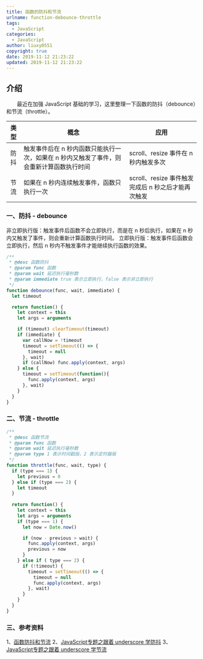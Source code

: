 ```yaml
---
title: 函数的防抖和节流
urlname: function-debounce-throttle
tags:
  - JavaScript
categories:
  - JavaScript
author: liuxy0551
copyright: true
date: 2019-11-12 21:23:22
updated: 2019-11-12 21:23:22
---
```


## 介绍

　　最近在加强 JavaScript 基础的学习，这里整理一下函数的防抖（debounce）和节流（throttle）。
<!--more-->

| 类型 | 概念 | 应用 |
| :---: | --- | --- |
| 防抖 | 触发事件后在 n 秒内函数只能执行一次，如果在 n 秒内又触发了事件，则会重新计算函数执行时间 | scroll、resize 事件在 n 秒内触发多次 |
| 节流 | 如果在 n 秒内连续触发事件，函数只执行一次 | scroll、resize 事件触发完成后 n 秒之后才能再次触发 |


### 一、防抖 - debounce

非立即执行版：触发事件后函数不会立即执行，而是在 n 秒后执行，如果在 n 秒内又触发了事件，则会重新计算函数执行时间。
立即执行版：触发事件后函数会立即执行，然后 n 秒内不触发事件才能继续执行函数的效果。

``` javascript
/**
 * @desc 函数防抖
 * @param func 函数
 * @param wait 延迟执行毫秒数
 * @param immediate true 表示立即执行，false 表示非立即执行
 */
function debounce(func, wait, immediate) {
  let timeout

  return function() {
    let context = this
    let args = arguments

    if (timeout) clearTimeout(timeout)
    if (immediate) {
      var callNow = !timeout
      timeout = setTimeout(() => {
        timeout = null
      }, wait)
      if (callNow) func.apply(context, args)
    } else {
      timeout = setTimeout(function(){
        func.apply(context, args)
      }, wait)
    }
  }
}
```


### 二、节流 - throttle
``` javascript
/**
 * @desc 函数节流
 * @param func 函数
 * @param wait 延迟执行毫秒数
 * @param type 1 表示时间戳版，2 表示定时器版
 */
function throttle(func, wait, type) {
  if (type === 1) {
    let previous = 0
  } else if (type === 2) {
    let timeout
  }
  
  return function() {
    let context = this
    let args = arguments
    if (type === 1) {
      let now = Date.now()

      if (now - previous > wait) {
        func.apply(context, args)
        previous = now
      }
    } else if ( type === 2) {
      if (!timeout) {
        timeout = setTimeout(() => {
          timeout = null
          func.apply(context, args)
        }, wait)
      }
    }
  }
}
```


### 三、参考资料

1、[函数防抖和节流](https://www.jianshu.com/p/c8b86b09daf0)
2、[JavaScript专题之跟着 underscore 学防抖](https://github.com/mqyqingfeng/Blog/issues/22)
3、[JavaScript专题之跟着 underscore 学节流](https://github.com/mqyqingfeng/Blog/issues/26)
